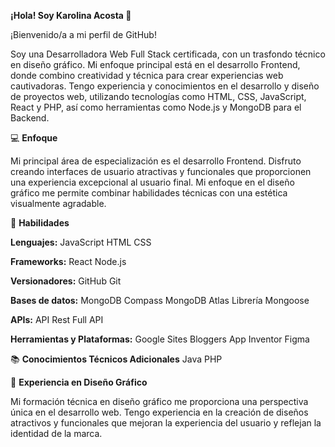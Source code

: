 **¡Hola! Soy Karolina Acosta 👋**

¡Bienvenido/a  a mi perfil de GitHub!

Soy una Desarrolladora Web Full Stack certificada, con un trasfondo técnico en diseño gráfico. Mi enfoque principal está en el desarrollo Frontend, donde combino creatividad y técnica para crear experiencias web cautivadoras. Tengo experiencia y conocimientos en el desarrollo y diseño de proyectos web, utilizando tecnologías como HTML, CSS, JavaScript, React y PHP, así como herramientas como Node.js y MongoDB para el Backend.

💻 **Enfoque**

Mi principal área de especialización es el desarrollo Frontend. Disfruto creando interfaces de usuario atractivas y funcionales que proporcionen una experiencia excepcional al usuario final. Mi enfoque en el diseño gráfico me permite combinar habilidades técnicas con una estética visualmente agradable.

🚀 **Habilidades**

**Lenguajes:**
JavaScript
HTML
CSS

**Frameworks:**
React
Node.js

**Versionadores:**
GitHub
Git

**Bases de datos:**
MongoDB Compass
MongoDB Atlas
Librería Mongoose

**APIs:**
API
Rest Full API

**Herramientas y Plataformas:**
Google Sites
Bloggers
App Inventor
Figma

📚 **Conocimientos Técnicos Adicionales**
Java
PHP

🎨 **Experiencia en Diseño Gráfico**

Mi formación técnica en diseño gráfico me proporciona una perspectiva única en el desarrollo web. Tengo experiencia en la creación de diseños atractivos y funcionales que mejoran la experiencia del usuario y reflejan la identidad de la marca.

